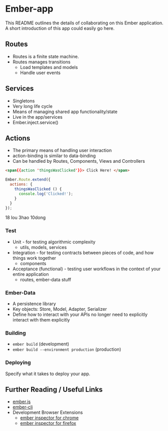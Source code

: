 # Ember-app

This README outlines the details of collaborating on this Ember application.
A short introduction of this app could easily go here.

## Routes

* Routes is a finite state machine.
* Routes manages transitions
  * Load templates and models
  * Handle user events

## Services

* Singletons
* Very long life cycle
* Means of managing shared app functionality/state
* Live in the app/services
* Ember.inject.service()

## Actions

* The primary means of handling user interaction
* action-binding is similar to data-binding
* Can be handled by Routes, Components, Views and Controllers
```HTML
<span{{action 'thingsWasClicked'}}> Click Here! </span>
```
```js
Ember.Route.extend({
  actions: {
    thingsWasClicked () {
      console.log('Clicked!');
    }
  }
});
```
18 lou 3hao
10dong

### Test

* Unit - for testing algorithmic complexity
  * utils, models, services
* Integration - for testing contracts between pieces of code, and how things work together
  * components
* Acceptance (functional) - testing user workflows in the context of your entire application
  * routes, ember-data stuff

### Ember-Data

* A persistence library
* Key objects: Store, Model, Adapter, Serializer
* Define how to interact with your APIs no longer need to explicitly interact with them explicitly

### Building

* `ember build` (development)
* `ember build --environment production` (production)

### Deploying

Specify what it takes to deploy your app.

## Further Reading / Useful Links

* [ember.js](http://emberjs.com/)
* [ember-cli](http://www.ember-cli.com/)
* Development Browser Extensions
  * [ember inspector for chrome](https://chrome.google.com/webstore/detail/ember-inspector/bmdblncegkenkacieihfhpjfppoconhi)
  * [ember inspector for firefox](https://addons.mozilla.org/en-US/firefox/addon/ember-inspector/)

